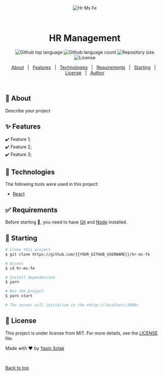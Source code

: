 <div align="center" id="top"> 
  <img src="./.github/app.gif" alt="Hr Ms Fe" />

  &#xa0;

  <!-- <a href="https://hrmsfe.netlify.app">Demo</a> -->
</div>

<h1 align="center">HR Management</h1>

<p align="center">
  <img alt="Github top language" src="https://img.shields.io/github/languages/top/ysnslk/hr-ms-fe?color=56BEB8">

  <img alt="Github language count" src="https://img.shields.io/github/languages/count/ysnslk/hr-ms-fe?color=56BEB8">

  <img alt="Repository size" src="https://img.shields.io/github/repo-size/ysnslk/hr-ms-fe?color=56BEB8">

  <img alt="License" src="https://img.shields.io/github/license/ysnslk/hr-ms-fe?color=56BEB8">

  <!-- <img alt="Github issues" src="https://img.shields.io/github/issues/{{YOUR_GITHUB_USERNAME}}/hr-ms-fe?color=56BEB8" /> -->

  <!-- <img alt="Github forks" src="https://img.shields.io/github/forks/{{YOUR_GITHUB_USERNAME}}/hr-ms-fe?color=56BEB8" /> -->

  <!-- <img alt="Github stars" src="https://img.shields.io/github/stars/{{YOUR_GITHUB_USERNAME}}/hr-ms-fe?color=56BEB8" /> -->
</p>

<!-- Status -->

<!-- <h4 align="center"> 
	🚧  Hr Ms Fe 🚀 Under construction...  🚧
</h4> 

<hr> -->

<p align="center">
  <a href="#dart-about">About</a> &#xa0; | &#xa0; 
  <a href="#sparkles-features">Features</a> &#xa0; | &#xa0;
  <a href="#rocket-technologies">Technologies</a> &#xa0; | &#xa0;
  <a href="#white_check_mark-requirements">Requirements</a> &#xa0; | &#xa0;
  <a href="#checkered_flag-starting">Starting</a> &#xa0; | &#xa0;
  <a href="#memo-license">License</a> &#xa0; | &#xa0;
  <a href="https://github.com/{{YOUR_GITHUB_USERNAME}}" target="_blank">Author</a>
</p>

<br>

## :dart: About ##

Describe your project

## :sparkles: Features ##

:heavy_check_mark: Feature 1;\
:heavy_check_mark: Feature 2;\
:heavy_check_mark: Feature 3;

## :rocket: Technologies ##

The following tools were used in this project:

- [React](https://pt-br.reactjs.org/)

## :white_check_mark: Requirements ##

Before starting :checkered_flag:, you need to have [Git](https://git-scm.com) and [Node](https://nodejs.org/en/) installed.

## :checkered_flag: Starting ##

```bash
# Clone this project
$ git clone https://github.com/{{YOUR_GITHUB_USERNAME}}/hr-ms-fe

# Access
$ cd hr-ms-fe

# Install dependencies
$ yarn

# Run the project
$ yarn start

# The server will initialize in the <http://localhost:3000>
```

## :memo: License ##

This project is under license from MIT. For more details, see the [LICENSE](LICENSE.md) file.


Made with :heart: by <a href="https://github.com/ysnslk" target="_blank">Yasin Solak</a>

&#xa0;

<a href="#top">Back to top</a>
